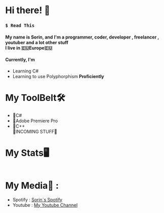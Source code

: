 <h1> Hi there! 📌</h1>
<h3><code>$ Read This</code></h3>
  <h4>My name is Sorin, and I'm a programmer, coder, developer , freelancer , youtuber and a lot other stuff<br> I live in 🇪🇺Europe🇪🇺 </h4>
  <h4>Currently, I'm</h4>
  <ul>
    <li>Learning C#</li>
    <li>Learning to use Polyphorphism<strong> Proficiently</strong></li>
  </ul>
<h1> My ToolBelt🛠️ </h1>
<div>
    <ul> 
      <li> 🛑C# </li>
      <li> 🛑Adobe Premiere Pro </li>
      <li> 🛑C++ </LI
  <li> 🛑INCOMING STUFF🛑 </li>
  </ul>
</div>

<h1> My Stats🖥 </h1>
<div>
    <ul> 
      <img alt=""  src = "https://github-readme-stats.vercel.app/api?username=SxR28&show_icons=true&theme=gotham"/>
      <br>
      <img alt=""  src = "https://github-readme-stats.vercel.app/api/top-langs/?username=SxR28&layout=compact&theme=gotham"/>
  </ul>
</div>

<h1> My Media🔮 : </h1>
  <div>
    <ul>
      <li> Spotify : <a href="https://open.spotify.com/user/sorin006730">Sorin`s Spotify</a> </li>
      <li> Youtube : <a href = "https://www.youtube.com/channel/UCP63Cs9W-La046KGMyi5jWw"> My Youtube Channel </a> </li>
    </ul>
  </div>
